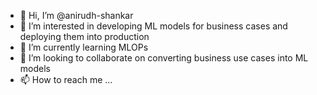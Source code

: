 - 👋 Hi, I’m @anirudh-shankar
- 👀 I’m interested in developing ML models for business cases and deploying them into production
- 🌱 I’m currently learning MLOPs
- 💞️ I’m looking to collaborate on converting business use cases into ML models
- 📫 How to reach me ...

<!---
anirudh-shankar/anirudh-shankar is a ✨ special ✨ repository because its `README.md` (this file) appears on your GitHub profile.
You can click the Preview link to take a look at your changes.
--->
